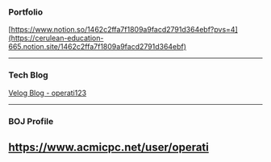 ### Portfolio
[https://www.notion.so/1462c2ffa7f1809a9facd2791d364ebf?pvs=4](https://cerulean-education-665.notion.site/1462c2ffa7f1809a9facd2791d364ebf)

---

### Tech Blog 
[Velog Blog - operati123](https://velog.io/@operati123/posts)

---

### BOJ Profile
https://www.acmicpc.net/user/operati
---


<!--
**jeongwwon/jeongwwon** is a ✨ _special_ ✨ repository because its `README.md` (this file) appears on your GitHub profile.

Here are some ideas to get you started:

- 🔭 I’m currently working on ...
- 🌱 I’m currently learning ...
- 👯 I’m looking to collaborate on ...
- 🤔 I’m looking for help with ...
- 💬 Ask me about ...
- 📫 How to reach me: ...
- 😄 Pronouns: ...
- ⚡ Fun fact: ...
-->
